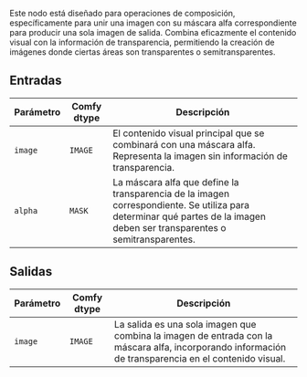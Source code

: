 Este nodo está diseñado para operaciones de composición, específicamente para unir una imagen con su máscara alfa correspondiente para producir una sola imagen de salida. Combina eficazmente el contenido visual con la información de transparencia, permitiendo la creación de imágenes donde ciertas áreas son transparentes o semitransparentes.

## Entradas

| Parámetro | Comfy dtype | Descripción |
|-----------|-------------|-------------|
| `image`   | `IMAGE`     | El contenido visual principal que se combinará con una máscara alfa. Representa la imagen sin información de transparencia. |
| `alpha`   | `MASK`      | La máscara alfa que define la transparencia de la imagen correspondiente. Se utiliza para determinar qué partes de la imagen deben ser transparentes o semitransparentes. |

## Salidas

| Parámetro | Comfy dtype | Descripción |
|-----------|-------------|-------------|
| `image`   | `IMAGE`     | La salida es una sola imagen que combina la imagen de entrada con la máscara alfa, incorporando información de transparencia en el contenido visual. |
